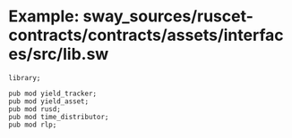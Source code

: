 # Example: sway_sources/ruscet-contracts/contracts/assets/interfaces/src/lib.sw

```sway
library;

pub mod yield_tracker;
pub mod yield_asset;
pub mod rusd;
pub mod time_distributor;
pub mod rlp;
```
